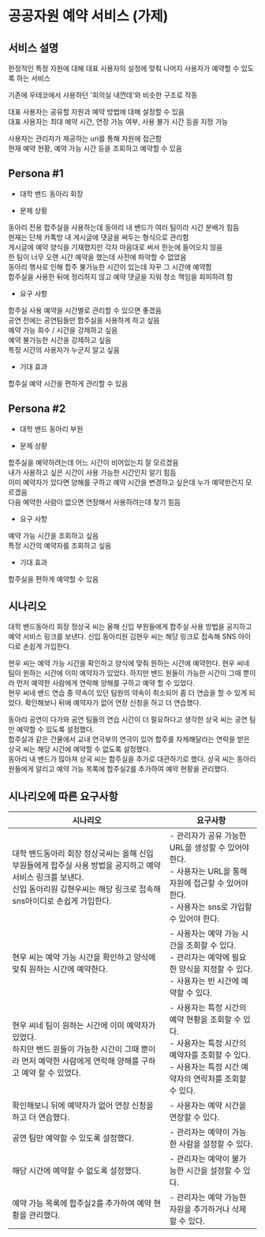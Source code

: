 # 공공자원 예약 서비스 (가제)

## 서비스 설명

한정적인 특정 자원에 대해 대표 사용자의 설정에 맞춰 나머지 사용자가 예약할 수 있도록 하는 서비스

기존에 우테코에서 사용하던 '회의실 내껀데'와 비슷한 구조로 작동

대표 사용자는 공유할 자원과 예약 방법에 대해 설정할 수 있음  
대표 사용자는 최대 예약 시간, 연장 가능 여부, 사용 불가 시간 등을 지정 가능

사용자는 관리자가 제공하는 uri를 통해 자원에 접근함  
현재 예약 현황, 예약 가능 시간 등을 조회하고 예약할 수 있음

## Persona #1

- 대학 밴드 동아리 회장

- 문제 상황

동아리 전용 합주실을 사용하는데 동아리 내 밴드가 여러 팀이라 시간 분배가 힘듬  
현재는 단체 카톡방 내 게시글에 댓글을 써두는 형식으로 관리함  
게시글에 예약 양식을 기재했지만 각자 마음대로 써서 한눈에 들어오지 않음  
한 팀이 너무 오랜 시간 예약을 했는데 사전에 파악할 수 없었음  
동아리 행사로 인해 합주 불가능한 시간이 있는데 자꾸 그 시간에 예약함  
합주실을 사용한 뒤에 정리하지 않고 예약 댓글을 지워 청소 책임을 회피하려 함

- 요구 사항

합주실 사용 예약을 시간별로 관리할 수 있으면 좋겠음  
공연 전에는 공연팀들만 합주실을 사용하게 하고 싶음  
예약 가능 회수 / 시간을 강제하고 싶음  
예약 불가능한 시간을 강제하고 싶음  
특정 시간의 사용자가 누군지 알고 싶음  

- 기대 효과

합주실 예약 시간을 편하게 관리할 수 있음

## Persona #2

- 대학 밴드 동아리 부원

- 문제 상황

합주실을 예약하려는데 어느 시간이 비어있는지 잘 모르겠음  
내가 사용하고 싶은 시간이 사용 가능한 시간인지 알기 힘듬  
이미 예약자가 있다면 양해를 구하고 예약 시간을 변경하고 싶은데 누가 예약한건지 모르겠음  
다음 예약한 사람이 없으면 연장해서 사용하려는데 찾기 힘듬  

- 요구 사항

예약 가능 시간을 조회하고 싶음  
특정 시간의 예약자를 조회하고 싶음  

- 기대 효과

합주실을 편하게 예약할 수 있음

## 시나리오

대학 밴드동아리 회장 정상국 씨는 올해 신입 부원들에게 합주실 사용 방법을 공지하고 예약 서비스 링크를 보낸다. 신입 동아리원 김현우 씨는 해당 링크로 접속해 SNS 아이디로 손쉽게 가입한다.

현우 씨는 예약 가능 시간을 확인하고 양식에 맞춰 원하는 시간에 예약한다. 현우 씨네 팀이 원하는 시간에 이미 예약자가 있었다. 하지만 밴드 원들이 가능한 시간이 그때 뿐이라 먼저 예약한 사람에게 연락해 양해를 구하고 예약 할 수 있었다.  
현우 씨네 밴드 연습 중 약속이 있던 팀원의 약속이 취소되어 좀 더 연습을 할 수 있게 되었다. 확인해보니 뒤에 예약자가 없어 연장 신청을 하고 더 연습했다.    

동아리 공연이 다가와 공연 팀들의 연습 시간이 더 필요하다고 생각한 상국 씨는 공연 팀만 예약할 수 있도록 설정했다.  
합주실과 같은 건물에서 교내 연극부의 연극이 있어 합주를 자제해달라는 연락을 받은 상국 씨는 해당 시간에 예약할 수 없도록 설정했다.  
동아리 내 밴드가 많아져 상국 씨는 합주실을 추가로 대관하기로 했다. 상국 씨는 동아리원들에게 알리고 예약 가능 목록에 합주실2를 추가하여 예약 현황을 관리했다.  

## 시나리오에 따른 요구사항

| 시나리오 	| 요구사항 	|
|-	|-	|
| 대학 밴드동아리 회장 정상국씨는 올해 신입 부원들에게 합주실 사용 방법을 공지하고 예약 서비스 링크를 보낸다.<br>신입 동아리원 김현우씨는 해당 링크로 접속해 sns아이디로 손쉽게 가입한다. 	| - 관리자가 공유 가능한 URL을 생성할 수 있어야 한다.<br>- 사용자는 URL을 통해 자원에 접근할 수 있어야 한다.<br>- 사용자는 sns로 가입할 수 있어야 한다. 	|
| 현우 씨는 예약 가능 시간을 확인하고 양식에 맞춰 원하는 시간에 예약한다. 	| - 사용자는 예약 가능 시간을 조회할 수 있다.<br>- 관리자는 예약에 필요한 양식을 지정할 수 있다.<br>- 사용자는 빈 시간에 예약할 수 있다. 	|
| 현우 씨네 팀이 원하는 시간에 이미 예약자가 있었다.<br>하지만 밴드 원들이 가능한 시간이 그때 뿐이라 먼저 예약한 사람에게 연락해 양해를 구하고 예약 할 수 있었다. 	| - 사용자는 특정 시간의 예약 현황을 조회할 수 있다.<br>- 사용자는 특정 시간의 예약자를 조회할 수 있다.<br>- 사용자는 특정 시간 예약자의 연락처를 조회할 수 있다. 	|
| 확인해보니 뒤에 예약자가 없어 연장 신청을 하고 더 연습했다. 	| - 사용자는 예약 시간을 연장할 수 있다. 	|
| 공연 팀만 예약할 수 있도록 설정했다. 	| - 관리자는 예약이 가능한 사람을 설정할 수 있다. 	|
| 해당 시간에 예약할 수 없도록 설정했다. 	| - 관리자는 예약이 불가능한 시간을 설정할 수 있다. 	|
| 예약 가능 목록에 합주실2를 추가하여 예약 현황을 관리했다. 	| - 관리자는 예약 가능한 자원을 추가하거나 삭제할 수 있다. 	|
